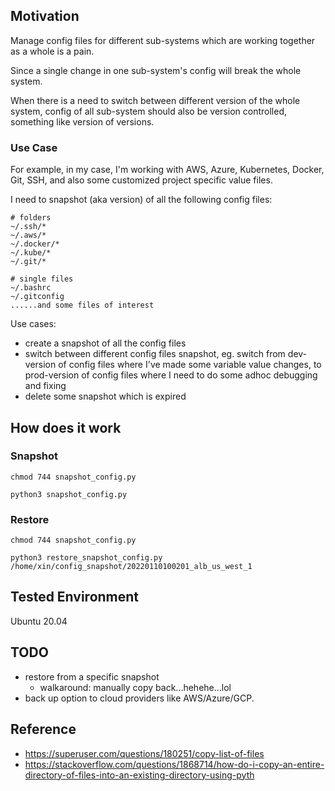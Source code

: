## Motivation
Manage config files for different sub-systems which are working together as a whole is a pain.

Since a single change in one sub-system's config will break the whole system.

When there is a need to switch between different version of the whole system, config of all sub-system should also be version controlled, something like version of versions.

### Use Case
For example, in my case, I'm working with AWS, Azure, Kubernetes, Docker, Git, SSH, and also some customized project specific value files.

I need to snapshot (aka version) of all the following config files:
```shell
# folders
~/.ssh/*
~/.aws/*
~/.docker/*
~/.kube/*
~/.git/*

# single files
~/.bashrc
~/.gitconfig
......and some files of interest
```

Use cases:
* create a snapshot of all the config files
* switch between different config files snapshot, eg. switch from dev-version of config files where I've made some variable value changes, to prod-version of config files where I need to do some adhoc debugging and fixing
* delete some snapshot which is expired

## How does it work

### Snapshot
```shell
chmod 744 snapshot_config.py

python3 snapshot_config.py
```

### Restore
```shell
chmod 744 snapshot_config.py

python3 restore_snapshot_config.py /home/xin/config_snapshot/20220110100201_alb_us_west_1

```

## Tested Environment
Ubuntu 20.04

## TODO
* restore from a specific snapshot
  * walkaround: manually copy back...hehehe...lol
* back up option to cloud providers like AWS/Azure/GCP.

## Reference
* https://superuser.com/questions/180251/copy-list-of-files
* https://stackoverflow.com/questions/1868714/how-do-i-copy-an-entire-directory-of-files-into-an-existing-directory-using-pyth
